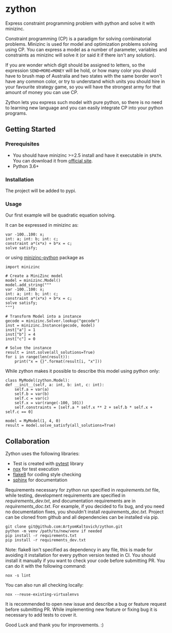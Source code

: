 # zython
Express constraint programming problem with python and solve it with minizinc.

Constraint programming (CP) is a paradigm for solving combinatorial problems.
Minizinc is used for model and optimization problems solving using CP.
You can express a model as a number of parameter, variables and constraints
as minizinc will solve it (or said it if there isn't any solution).  

If you are wonder which digit should be assigned to letters, so the 
expression ``SEND+MORE=MONEY`` will be hold, or how many color you should have
to brush map of Australia and two states with the same border won't have any
common color, or try to understand which units you should hire in your 
favourite strategy game, so you will have the strongest army for that amount
of money you can use CP.

Zython lets you express such model with pure python, so there is no need to
learning new language and you can easily integrate CP into your python 
programs.

## Getting Started

### Prerequisites

- You should have minizinc >=2.5 install and have it executable in ``$PATH``.
You can download it from [official site](https://www.minizinc.org/).
- Python 3.6+

### Installation

The project will be added to pypi.

### Usage

Our first example will be quadratic equation solving.

It can be expressed in minizinc as:

    var -100..100: x;
    int: a; int: b; int: c;
    constraint a*(x*x) + b*x = c;
    solve satisfy;

or using [minizinc-python](https://github.com/MiniZinc/minizinc-python) package 
as

    import minizinc

    # Create a MiniZinc model
    model = minizinc.Model()
    model.add_string("""
    var -100..100: x;
    int: a; int: b; int: c;
    constraint a*(x*x) + b*x = c;
    solve satisfy;
    """)
    
    # Transform Model into a instance
    gecode = minizinc.Solver.lookup("gecode")
    inst = minizinc.Instance(gecode, model)
    inst["a"] = 1
    inst["b"] = 4
    inst["c"] = 0
    
    # Solve the instance
    result = inst.solve(all_solutions=True)
    for i in range(len(result)):
        print("x = {}".format(result[i, "x"]))

While zython makes it possible to describe this model using python only:

    class MyModel(zython.Model):
    def __init__(self, a: int, b: int, c: int):
        self.a = var(a)
        self.b = var(b)
        self.c = var(c)
        self.x = var(range(-100, 101))
        self.constraints = [self.a * self.x ** 2 + self.b * self.x + self.c == 0]

    model = MyModel(1, 4, 0)
    result = model.solve_satisfy(all_solutions=True)

## Collaboration

Zython uses the following libraries:
 
- Test is created with [pytest](https://docs.pytest.org/en/stable/) library
- [nox](https://nox.thea.codes/en/stable/index.html) for test execution
- [flake8](https://flake8.pycqa.org/en/latest/) for coding style checking
- [sphinx](https://www.sphinx-doc.org/en/master/) for documentation

Requirements necessary for zython run specified in *requirements.txt* file,
while testing, development requirements are specified in
*requirements_dev.txt*, and documentation requirements are in *requirements_doc.txt*.
For example, if you decided to fix bug, and you need no documentation fixes, you shouldn't
install *requirements_doc.txt*.
Project can be cloned from github and all dependencies can be installed via pip.

    git clone git@github.com:ArtyomKaltovich/zython.git
    python -m venv /path/to/new/venv if needed
    pip install -r requirements.txt
    pip install -r requirements_dev.txt

Note: flake8 isn't specified as dependency in any file, this is made for
avoiding it installation for every python version tested in CI. You should
install it manually if you want to check your code before submitting PR.
You can do it with the following command:

    nox -s lint

You can also run all checking locally:

    nox --reuse-existing-virtualenvs

It is recommended to open new issue and describe a bug or feature request
before submitting PR. While implementing new feature or fixing bug it is 
necessary to add tests to cover it.

Good Luck and thank you for improvements. :)
